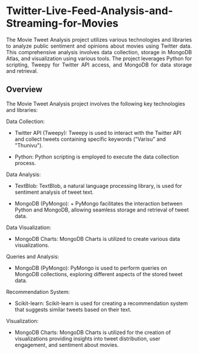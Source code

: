 # Twitter-Live-Feed-Analysis-and-Streaming-for-Movies


 <div align="justify"> The Movie Tweet Analysis project utilizes various technologies and libraries to analyze public sentiment and opinions about movies using Twitter data. This comprehensive analysis involves data collection, storage in MongoDB Atlas, and visualization using various tools. The project leverages Python for scripting, Tweepy for Twitter API access, and MongoDB for data storage and retrieval. </div>

## Overview
The Movie Tweet Analysis project involves the following key technologies and libraries:

Data Collection:

+ Twitter API (Tweepy): Tweepy is used to interact with the Twitter API and collect tweets containing specific keywords ("Varisu" and "Thunivu").

+ Python: Python scripting is employed to execute the data collection process.

Data Analysis:

+ TextBlob: TextBlob, a natural language processing library, is used for sentiment analysis of tweet text.
  
+ MongoDB (PyMongo): + PyMongo facilitates the interaction between Python and MongoDB, allowing seamless storage and retrieval of tweet data.

Data Visualization:

+ MongoDB Charts: MongoDB Charts is utilized to create various data visualizations.

Queries and Analysis:

+ MongoDB (PyMongo): PyMongo is used to perform queries on MongoDB collections, exploring different aspects of the stored tweet data.

Recommendation System:

+ Scikit-learn: Scikit-learn is used for creating a recommendation system that suggests similar tweets based on their text.

Visualization:

+ MongoDB Charts: MongoDB Charts is utilized for the creation of visualizations providing insights into tweet distribution, user engagement, and sentiment about movies.
